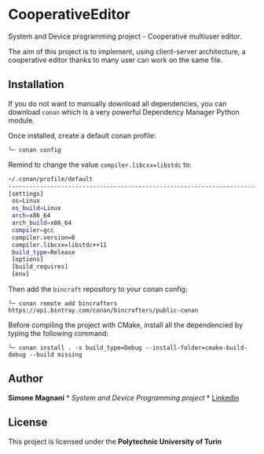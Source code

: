 # CooperativeEditor
System and Device programming project - Cooperative multiuser editor.

The aim of this project is to implement, using client-server architecture, a cooperative editor thanks to many user can work on the same file.

## Installation

If you do not want to manually download all dependencies, you can download `conan` which is a very powerful Dependency Manager Python module.

Once installed, create a default conan profile:

`╰─ conan config`

Remind to change the value `compiler.libcxx=libstdc` to:

```bash
~/.conan/profile/default
------------------------------------------------------------------------------------------------------------------------
[settings]
 os=Linux
 os_build=Linux
 arch=x86_64
 arch_build=x86_64
 compiler=gcc
 compiler.version=8
 compiler.libcxx=libstdc++11
 build_type=Release
 [options]
 [build_requires]
 [env]
```

Then add the `bincraft` repository to your conan config:

`╰─ conan remote add bincrafters https://api.bintray.com/conan/bincrafters/public-conan`

Before compiling the project with CMake, install all the dependencied by typing the following command:

`╰─ conan install . -s build_type=Debug --install-folder=cmake-build-debug --build missing`

## Author

**Simone Magnani** * *System and Device Programming project* * [Linkedin](https://www.linkedin.com/in/simone-magnani-564830151/)

## License

This project is licensed under the **Polytechnic University of Turin**
